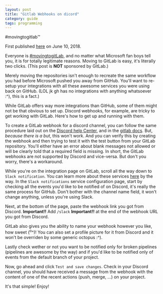 ```yaml
---
layout: post
title: "Gitlab Webhooks on dicord"
category: guide
tags: programming
---
```


#movingtogitlab:tm:

First published [here](https://programming.im/guides/14) on June 10, 2018.
<!--more-->

Everyone is [#movingtogitLab](https://about.gitlab.com/2018/06/03/movingtogitlab/), and no matter what Microsoft fan boys tell you,
it is for totally legitimate reasons. Moving to GitLab is easy, it's literally
two clicks. (This post is **NOT** sponsored by GitLab.) 

Merely moving the repositories isn't enough to recreate the same workflow you
had before Microsoft pushed you away from GitHub. You'll want to re-setup your
integrations with all these awesome services you were using back on GitHub. (LOL
jk gh has no integrations with anything whatsoever :^), this is a fact.)

While GitLab offers way more integrations than GitHub, some of them might not be
that obvious to set up. Discord webhooks, for example, are tricky to get working
with GitLab. Here's how to get up and running with them.

To create a GitLab webhook for a discord channel, you can follow the same
procedure laid out on the [Discord help Center](https://support.discordapp.com/hc/en-us/articles/228383668-Intro-to-Webhooks), and in the [gitlab docs](https://docs.gitlab.com/ee/user/project/integrations/webhooks.html). But,
*because there is a but*, this won't work. And you can verify this by creating
the webhook and then trying to test it with the test button from your GitLab
repository. You'll either have an error about blank messages not allowed or
will be clearly told that a required field is missing. In short, the GitLab
webhooks are not supported by Discord and vice-versa. But don't you worry,
there's a workaround.

While you're on the integration page on GitLab, scroll all the way down to
`Slack notification`. You can learn more about these services [here](https://docs.gitlab.com/ee/user/project/integrations/project_services.html) by the way.
In the `Slack notifications` service configuration page, start by checking all
the events you'd like to be notified of on Discord, it's really the same process
for GitHub. Don't bother with the channel name field, it won't change anything,
unless you're using Slack. 

Next, at the bottom of the page, paste the webhook link you
got from Discord. **Important!!** Add `/slack` **Important!!** at the end of the
webhook URL you got from Discord. 

GitLab also gives you the ability to name your webhook however you like, how
sweet (<sup>o</sup>^)! You can also set a profile picture for it from Discord and it won't
be overriden by some generic octopus :^).

Lastly check wether or not you want to be notified only for broken pipelines 
(pipelines are awesome by the way) and if you'd like to be notified only of events
from the default branch of your project.

Now, go ahead and click `Test and save changes`. Check in your Discord channel,
you should have received a message from the webhook with the content
of one of the recent actions (push, merge, &#x2026;) on your project. 

It's that simple! Enjoy!

